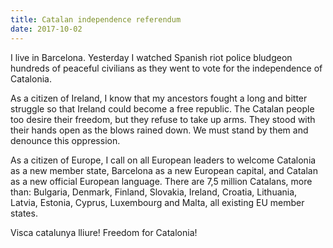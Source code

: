 ```yaml
---
title: Catalan independence referendum
date: 2017-10-02
---
```


I live in Barcelona.  Yesterday I watched Spanish riot police bludgeon hundreds of peaceful civilians as they went to vote for the independence of Catalonia.

As a citizen of Ireland, I know that my ancestors fought a long and bitter struggle so that Ireland could become a free republic.  The Catalan people too desire their freedom, but they refuse to take up arms.  They stood with their hands open as the blows rained down.  We must stand by them and denounce this oppression.

As a citizen of Europe, I call on all European leaders to welcome Catalonia as a new member state, Barcelona as a new European capital, and Catalan as a new official European language.  There are 7,5 million Catalans, more than: Bulgaria, Denmark, Finland, Slovakia, Ireland, Croatia, Lithuania, Latvia, Estonia, Cyprus, Luxembourg and Malta, all existing EU member states.

Visca catalunya lliure!  Freedom for Catalonia!